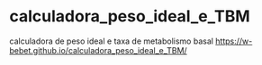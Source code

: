 # calculadora_peso_ideal_e_TBM
calculadora de peso ideal e taxa de metabolismo basal
https://w-bebet.github.io/calculadora_peso_ideal_e_TBM/
